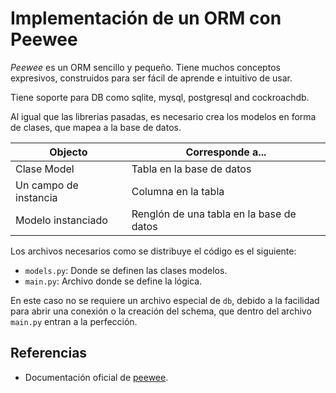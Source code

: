 # Implementación de un ORM con Peewee

*Peewee* es un ORM sencillo y pequeño. Tiene muchos conceptos expresivos, construidos para ser fácil de aprende e intuitivo de usar.

Tiene soporte para DB como sqlite, mysql, postgresql and cockroachdb.

Al igual que las librerias pasadas, es necesario crea los modelos en forma de clases, que mapea a la base de datos.

|Objecto|Corresponde a...|
|---|---|
|Clase Model|Tabla en la base de datos|
|Un campo de instancia|Columna en la tabla|
|Modelo instanciado|Renglón de una tabla en la base de datos|

Los archivos necesarios como se distribuye el código es el siguiente:
* `models.py`:  Donde se definen las clases modelos.
* `main.py`:    Archivo donde se define la lógica.

En este caso no se requiere un archivo especial de `db`, debido a la facilidad para abrir
una conexión o la creación del schema, que dentro del archivo `main.py` entran a la perfección.

## Referencias
* Documentación oficial de [peewee](http://docs.peewee-orm.com/en/latest/index.html).
